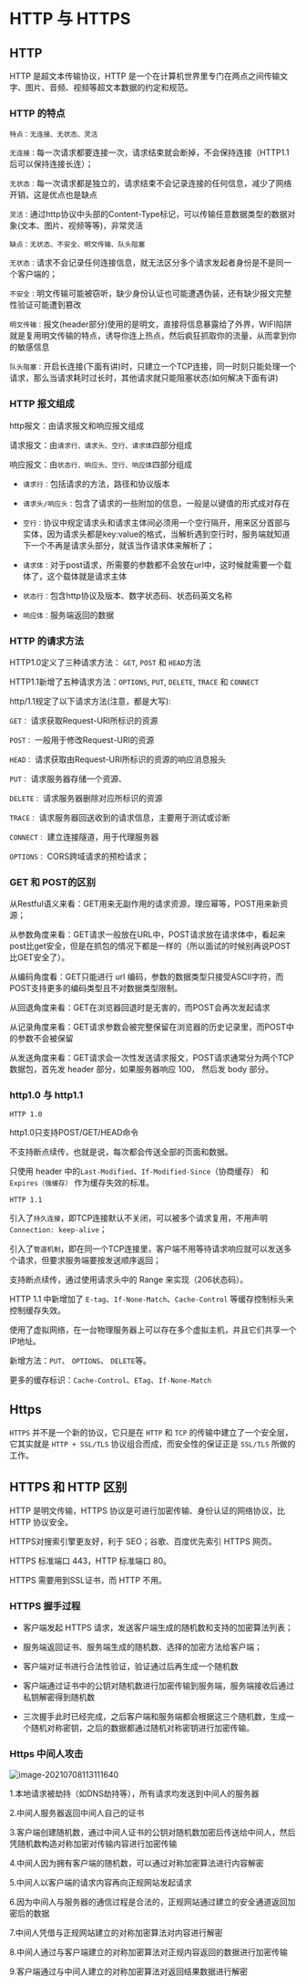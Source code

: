 # HTTP 与 HTTPS

## HTTP

HTTP 是超文本传输协议，HTTP 是一个在计算机世界里专门在两点之间传输文字、图片、音频、视频等超文本数据的约定和规范。

### HTTP 的特点

`特点：无连接、无状态、灵活`

`无连接：`每一次请求都要连接一次，请求结束就会断掉，不会保持连接（HTTP1.1后可以保持连接长连）；

`无状态：`每一次请求都是独立的，请求结束不会记录连接的任何信息，减少了网络开销，这是优点也是缺点

`灵活：`通过http协议中头部的Content-Type标记，可以传输任意数据类型的数据对象(文本、图片、视频等等)，非常灵活

`缺点：无状态、不安全、明文传输、队头阻塞`

`无状态：`请求不会记录任何连接信息，就无法区分多个请求发起者身份是不是同一个客户端的；

`不安全：`明文传输可能被窃听，缺少身份认证也可能遭遇伪装，还有缺少报文完整性验证可能遭到篡改

`明文传输：`报文(header部分)使用的是明文，直接将信息暴露给了外界，WIFI陷阱就是复用明文传输的特点，诱导你连上热点，然后疯狂抓取你的流量，从而拿到你的敏感信息

`队头阻塞：`开启长连接(下面有讲)时，只建立一个TCP连接，同一时刻只能处理一个请求，那么当请求耗时过长时，其他请求就只能阻塞状态(如何解决下面有讲)

### HTTP 报文组成
http报文：由请求报文和响应报文组成

请求报文：由`请求行、请求头、空行、请求体`四部分组成

响应报文：由`状态行、响应头、空行、响应体`四部分组成

* `请求行：`包括请求的方法，路径和协议版本

* `请求头/响应头：`包含了请求的一些附加的信息，一般是以键值的形式成对存在

* `空行：`协议中规定请求头和请求主体间必须用一个空行隔开，用来区分首部与实体，因为请求头都是key:value的格式，当解析遇到空行时，服务端就知道下一个不再是请求头部分，就该当作请求体来解析了；

* `请求体：`对于post请求，所需要的参数都不会放在url中，这时候就需要一个载体了，这个载体就是请求主体

* `状态行：`包含http协议及版本、数字状态码、状态码英文名称

* `响应体：`服务端返回的数据

### HTTP 的请求方法

HTTP1.0定义了三种请求方法： `GET`, `POST` 和 `HEAD`方法

HTTP1.1新增了五种请求方法：`OPTIONS`, `PUT`, `DELETE`, `TRACE` 和 `CONNECT`

http/1.1规定了以下请求方法(注意，都是大写):

`GET：` 请求获取Request-URI所标识的资源

`POST：` 一般用于修改Request-URI的资源

`HEAD：` 请求获取由Request-URI所标识的资源的响应消息报头

`PUT：` 请求服务器存储一个资源、

`DELETE：` 请求服务器删除对应所标识的资源

`TRACE：` 请求服务器回送收到的请求信息，主要用于测试或诊断

`CONNECT：` 建立连接隧道，用于代理服务器

`OPTIONS：` CORS跨域请求的预检请求；

### GET 和 POST的区别

从Restful语义来看：GET用来无副作用的请求资源，理应幂等，POST用来新资源；

从参数角度来看：GET请求一般放在URL中，POST请求放在请求体中，看起来post比get安全，但是在抓包的情况下都是一样的（所以面试的时候别再说POST比GET安全了）。

从编码角度看：GET只能进行 url 编码，参数的数据类型只接受ASCII字符，而POST支持更多的编码类型且不对数据类型限制。

从回退角度来看：GET在浏览器回退时是无害的，而POST会再次发起请求

从记录角度来看：GET请求参数会被完整保留在浏览器的历史记录里，而POST中的参数不会被保留

从发送角度来看：GET请求会一次性发送请求报文，POST请求通常分为两个TCP数据包，首先发 header 部分，如果服务器响应 100， 然后发 body 部分。

### http1.0 与 http1.1

`HTTP 1.0`

http1.0只支持POST/GET/HEAD命令

不支持断点续传，也就是说，每次都会传送全部的页面和数据。

只使用 header 中的`Last-Modified`、`If-Modified-Since`（协商缓存） 和 `Expires（强缓存）` 作为缓存失效的标准。

`HTTP 1.1`

引入了`持久连接`，即TCP连接默认不关闭，可以被多个请求复用，不用声明`Connection: keep-alive`；

引入了`管道机制`，即在同一个TCP连接里，客户端不用等待请求响应就可以发送多个请求，但要求服务端要按发送顺序返回；

支持断点续传，通过使用请求头中的 Range 来实现（206状态码）。

HTTP 1.1 中新增加了 `E-tag`、`If-None-Match`、`Cache-Control` 等缓存控制标头来控制缓存失效。

使用了虚拟网络，在一台物理服务器上可以存在多个虚拟主机，并且它们共享一个IP地址。

新增方法：`PUT`、 `OPTIONS`、 `DELETE`等。

更多的缓存标识：`Cache-Control`、`ETag`、`If-None-Match`

## Https

`HTTPS` 并不是一个新的协议，它只是在 `HTTP` 和 `TCP` 的传输中建立了一个安全层，它其实就是 `HTTP + SSL/TLS` 协议组合而成，而安全性的保证正是 `SSL/TLS` 所做的工作。

## HTTPS 和 HTTP 区别

HTTP 是明文传输，HTTPS 协议是可进行加密传输、身份认证的网络协议，比 HTTP 协议安全。

HTTPS对搜索引擎更友好，利于 SEO；谷歌、百度优先索引 HTTPS 网页。

HTTPS 标准端口 443，HTTP 标准端口 80。

HTTPS 需要用到SSL证书，而 HTTP 不用。

### HTTPS 握手过程

* 客户端发起 HTTPS 请求，发送客户端生成的随机数和支持的加密算法列表；

* 服务端返回证书、服务端生成的随机数、选择的加密方法给客户端；

* 客户端对证书进行合法性验证，验证通过后再生成一个随机数

* 客户端通过证书中的公钥对随机数进行加密传输到服务端，服务端接收后通过私钥解密得到随机数

* 三次握手此时已经完成，之后客户端和服务端都会根据这三个随机数，生成一个随机对称密钥，之后的数据都通过随机对称密钥进行加密传输。

### Https 中间人攻击

![image-20210708113111640](../../img/https.png)

1.本地请求被劫持（如DNS劫持等），所有请求均发送到中间人的服务器

2.中间人服务器返回中间人自己的证书

3.客户端创建随机数，通过中间人证书的公钥对随机数加密后传送给中间人，然后凭随机数构造对称加密对传输内容进行加密传输

4.中间人因为拥有客户端的随机数，可以通过对称加密算法进行内容解密

5.中间人以客户端的请求内容再向正规网站发起请求

6.因为中间人与服务器的通信过程是合法的，正规网站通过建立的安全通道返回加密后的数据

7.中间人凭借与正规网站建立的对称加密算法对内容进行解密

8.中间人通过与客户端建立的对称加密算法对正规内容返回的数据进行加密传输

9.客户端通过与中间人建立的对称加密算法对返回结果数据进行解密